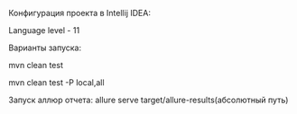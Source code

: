 Конфигурация проекта в Intellij IDEA:

Language level - 11


Варианты запуска:

mvn clean test

mvn clean test -P local,all


Запуск аллюр отчета:
allure serve target/allure-results(абсолютный путь)
